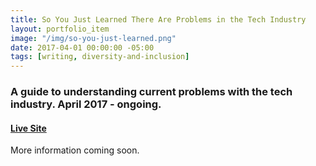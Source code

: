 ```yaml
---
title: So You Just Learned There Are Problems in the Tech Industry
layout: portfolio_item
image: "/img/so-you-just-learned.png"
date: 2017-04-01 00:00:00 -05:00
tags: [writing, diversity-and-inclusion]
---
```


### A guide to understanding current problems with the tech industry. April 2017 - ongoing.
#### [Live Site](https://github.com/stephmarx/so-you-just-learned)

More information coming soon.
